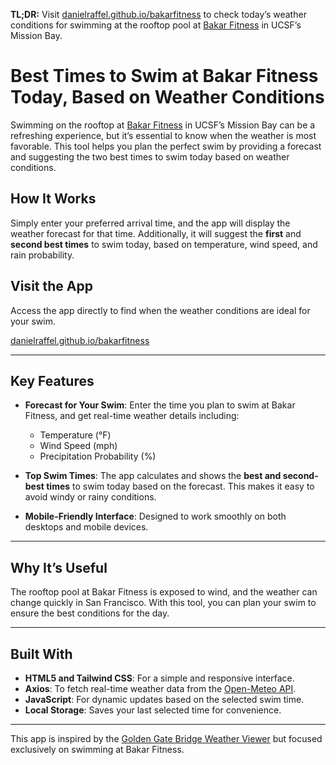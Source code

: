 **TL;DR:** Visit [danielraffel.github.io/bakarfitness](http://danielraffel.github.io/bakarfitness) to check today’s weather conditions for swimming at the rooftop pool at [Bakar Fitness](https://campuslifeserviceshome.ucsf.edu/fitnessrecreation/bakar-fitness-center) in UCSF’s Mission Bay.

# Best Times to Swim at Bakar Fitness Today, Based on Weather Conditions

Swimming on the rooftop at [Bakar Fitness](https://campuslifeserviceshome.ucsf.edu/fitnessrecreation/bakar-fitness-center) in UCSF’s Mission Bay can be a refreshing experience, but it’s essential to know when the weather is most favorable. This tool helps you plan the perfect swim by providing a forecast and suggesting the two best times to swim today based on weather conditions.

## How It Works
Simply enter your preferred arrival time, and the app will display the weather forecast for that time. Additionally, it will suggest the **first** and **second best times** to swim today, based on temperature, wind speed, and rain probability.

## Visit the App
Access the app directly to find when the weather conditions are ideal for your swim.

[danielraffel.github.io/bakarfitness](https://danielraffel.github.io/bakarfitness)

---

## Key Features
- **Forecast for Your Swim**: Enter the time you plan to swim at Bakar Fitness, and get real-time weather details including:
  - Temperature (°F)
  - Wind Speed (mph)
  - Precipitation Probability (%)

- **Top Swim Times**: The app calculates and shows the **best and second-best times** to swim today based on the forecast. This makes it easy to avoid windy or rainy conditions.

- **Mobile-Friendly Interface**: Designed to work smoothly on both desktops and mobile devices.

---

## Why It’s Useful
The rooftop pool at Bakar Fitness is exposed to wind, and the weather can change quickly in San Francisco. With this tool, you can plan your swim to ensure the best conditions for the day.

---

## Built With
- **HTML5 and Tailwind CSS**: For a simple and responsive interface.
- **Axios**: To fetch real-time weather data from the [Open-Meteo API](https://open-meteo.com/en/docs).
- **JavaScript**: For dynamic updates based on the selected swim time.
- **Local Storage**: Saves your last selected time for convenience.

---

This app is inspired by the [Golden Gate Bridge Weather Viewer](https://github.com/danielraffel/ggb) but focused exclusively on swimming at Bakar Fitness.
